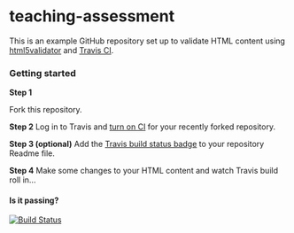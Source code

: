 teaching-assessment
===================

This is an example GitHub repository set up to validate HTML content using [html5validator](https://pypi.python.org/pypi/html5validator) and [Travis CI](https://travis-ci.org/).

### Getting started

**Step 1**

Fork this repository.

**Step 2**
Log in to Travis and [turn on CI](http://docs.travis-ci.com/user/getting-started/#Step-two%3A-Activate-GitHub-Webhook) for your recently forked repository.

**Step 3 (optional)**
Add the [Travis build status badge](http://docs.travis-ci.com/user/status-images/) to your repository Readme file.

**Step 4**
Make some changes to your HTML content and watch Travis build roll in...


#### Is it passing?
[![Build Status](https://travis-ci.org/arfonsmith/teaching-assessment.svg?branch=master)](https://travis-ci.org/arfonsmith/teaching-assessment)
